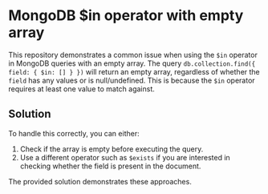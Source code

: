 # MongoDB $in operator with empty array

This repository demonstrates a common issue when using the `$in` operator in MongoDB queries with an empty array.  The query `db.collection.find({ field: { $in: [] } })` will return an empty array, regardless of whether the `field` has any values or is null/undefined. This is because the `$in` operator requires at least one value to match against.

## Solution
To handle this correctly, you can either:

1. Check if the array is empty before executing the query.
2. Use a different operator such as `$exists` if you are interested in checking whether the field is present in the document.

The provided solution demonstrates these approaches.
